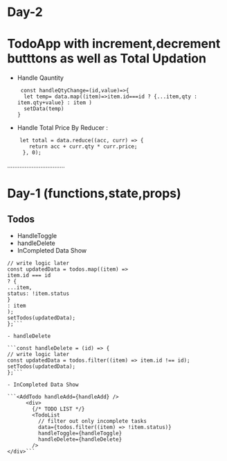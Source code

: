# Day-2

# TodoApp with increment,decrement butttons as well as Total Updation

- Handle Qauntity

  ```
   const handleQtyChange=(id,value)=>{
    let temp= data.map((item)=>item.id===id ? {...item,qty :  item.qty+value} : item )
    setData(temp)
  }

  ```

- Handle Total Price By Reducer :

```
    let total = data.reduce((acc, curr) => {
       return acc + curr.qty * curr.price;
     }, 0);
```

.................................

# Day-1 (functions,state,props)

## Todos

- HandleToggle
- handleDelete
- InCompleted Data Show

````const handleToggle = (id) => {
// write logic later
const updatedData = todos.map((item) =>
item.id === id
? {
...item,
status: !item.status
}
: item
);
setTodos(updatedData);
};```

- handleDelete

```const handleDelete = (id) => {
// write logic later
const updatedData = todos.filter((item) => item.id !== id);
setTodos(updatedData);
};```

- InCompleted Data Show

```<AddTodo handleAdd={handleAdd} />
      <div>
        {/* TODO LIST */}
        <TodoList
          // filter out only incomplete tasks
          data={todos.filter((item) => !item.status)}
          handleToggle={handleToggle}
          handleDelete={handleDelete}
        />
</div>```
````
